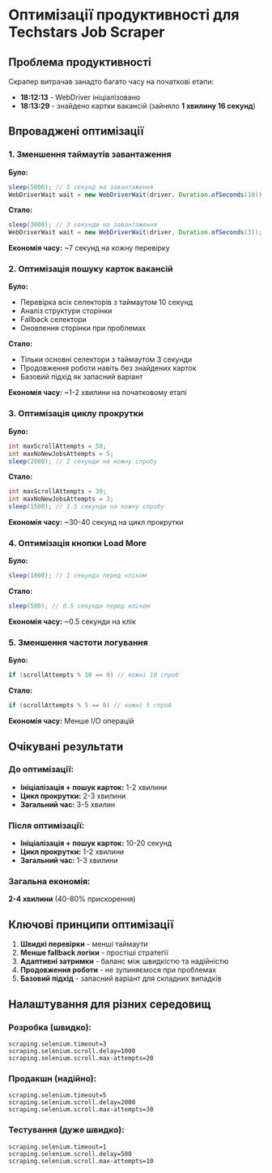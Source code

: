 # Оптимізації продуктивності для Techstars Job Scraper

## Проблема продуктивності

Скрапер витрачав занадто багато часу на початкові етапи:
- **18:12:13** - WebDriver ініціалізовано
- **18:13:29** - знайдено картки вакансій (зайняло **1 хвилину 16 секунд**)

## Впроваджені оптимізації

### 1. Зменшення таймаутів завантаження

**Було:**
```java
sleep(5000); // 5 секунд на завантаження
WebDriverWait wait = new WebDriverWait(driver, Duration.ofSeconds(10));
```

**Стало:**
```java
sleep(3000); // 3 секунди на завантаження
WebDriverWait wait = new WebDriverWait(driver, Duration.ofSeconds(3));
```

**Економія часу:** ~7 секунд на кожну перевірку

### 2. Оптимізація пошуку карток вакансій

**Було:**
- Перевірка всіх селекторів з таймаутом 10 секунд
- Аналіз структури сторінки
- Fallback селектори
- Оновлення сторінки при проблемах

**Стало:**
- Тільки основні селектори з таймаутом 3 секунди
- Продовження роботи навіть без знайдених карток
- Базовий підхід як запасний варіант

**Економія часу:** ~1-2 хвилини на початковому етапі

### 3. Оптимізація циклу прокрутки

**Було:**
```java
int maxScrollAttempts = 50;
int maxNoNewJobsAttempts = 5;
sleep(2000); // 2 секунди на кожну спробу
```

**Стало:**
```java
int maxScrollAttempts = 30;
int maxNoNewJobsAttempts = 3;
sleep(1500); // 1.5 секунди на кожну спробу
```

**Економія часу:** ~30-40 секунд на цикл прокрутки

### 4. Оптимізація кнопки Load More

**Було:**
```java
sleep(1000); // 1 секунда перед кліком
```

**Стало:**
```java
sleep(500); // 0.5 секунди перед кліком
```

**Економія часу:** ~0.5 секунди на клік

### 5. Зменшення частоти логування

**Було:**
```java
if (scrollAttempts % 10 == 0) // кожні 10 спроб
```

**Стало:**
```java
if (scrollAttempts % 5 == 0) // кожні 5 спроб
```

**Економія часу:** Менше I/O операцій

## Очікувані результати

### До оптимізації:
- **Ініціалізація + пошук карток:** 1-2 хвилини
- **Цикл прокрутки:** 2-3 хвилини
- **Загальний час:** 3-5 хвилин

### Після оптимізації:
- **Ініціалізація + пошук карток:** 10-20 секунд
- **Цикл прокрутки:** 1-2 хвилини
- **Загальний час:** 1-3 хвилини

### Загальна економія:
**2-4 хвилини** (40-80% прискорення)

## Ключові принципи оптимізації

1. **Швидкі перевірки** - менші таймаути
2. **Менше fallback логіки** - простіші стратегії
3. **Адаптивні затримки** - баланс між швидкістю та надійністю
4. **Продовження роботи** - не зупиняємося при проблемах
5. **Базовий підхід** - запасний варіант для складних випадків

## Налаштування для різних середовищ

### Розробка (швидко):
```properties
scraping.selenium.timeout=3
scraping.selenium.scroll.delay=1000
scraping.selenium.scroll.max-attempts=20
```

### Продакшн (надійно):
```properties
scraping.selenium.timeout=5
scraping.selenium.scroll.delay=2000
scraping.selenium.scroll.max-attempts=30
```

### Тестування (дуже швидко):
```properties
scraping.selenium.timeout=1
scraping.selenium.scroll.delay=500
scraping.selenium.scroll.max-attempts=10
```
